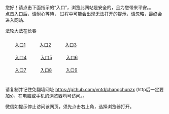 您好！请点击下面指示的“入口”，浏览此网站是安全的，且为您带来平安。。 <br/>
点击入口后，请耐心等待， 过程中可能会出现无法打开的提示，请忽略，最终会进入网站. </br>

法轮大法在长春<br/>
<div style="padding:10px"><a style="margin:20px" target="_blank" href="https://d31vr596509bvf.cloudfront.net/2Qpsp?vxchms" id="ccLink1" rel="nofollow">入口1</a> <a target="_blank" style="margin:20px" href="https://d1hn1yxtq65zlx.cloudfront.net/2Qpsp?xjslg" id="ccLink2" rel="nofollow">入口2</a> <a style="margin:20px" target="_blank" href="https://d2pcleqk9ii1jk.cloudfront.net/2Qpsp?xbkvtav" id="ccLink3" rel="nofollow">入口3</a></div>

<div style="padding:10px" ><a style="margin:20px" target="_blank" href="https://d31vr596509bvf.cloudfront.net/2Qpsp?vxchms" id="ccLink4" rel="nofollow">入口4</a> <a style="margin:20px" href="https://d1hn1yxtq65zlx.cloudfront.net/2Qpsp?xjslg" target="_blank" id="ccLink5" rel="nofollow">入口5</a> <a style="margin:20px" href="https://d2pcleqk9ii1jk.cloudfront.net/2Qpsp?xbkvtav" target="_blank" id="ccLink6" rel="nofollow">入口6</a></div>

<div style="padding:10px"><a style="margin:20px" target="_blank" href="https://d31vr596509bvf.cloudfront.net/2Qpsp?vxchms" id="ccLink7" rel="nofollow">入口7</a> <a style="margin:20px" href="https://d1hn1yxtq65zlx.cloudfront.net/2Qpsp?xjslg" target="_blank" id="ccLink8" rel="nofollow">入口8</a> <a style="margin:20px" target="_blank" href="https://d2pcleqk9ii1jk.cloudfront.net/2Qpsp?xbkvtav" id="ccLink9" rel="nofollow">入口9</a></div>

<br/>



请复制并记住免翻墙网址 https://github.com/yntd/changchunzx (http后一定要加s)，在电脑或手机的浏览器均可访问。。<br/>

微信如提示停止访问该网页，须先点击右上角，选择浏览器打开。

